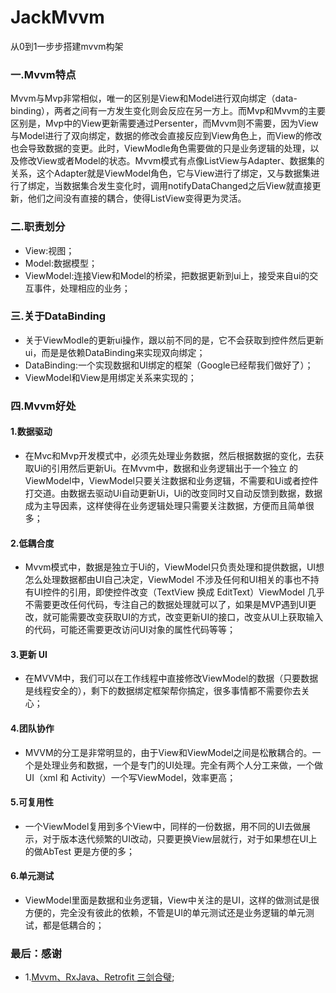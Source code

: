 # JackMvvm
从0到1一步步搭建mvvm构架

### 一.Mvvm特点
Mvvm与Mvp非常相似，唯一的区别是View和Model进行双向绑定（data-binding），两者之间有一方发生变化则会反应在另一方上。而Mvp和Mvvm的主要区别是，Mvp中的View更新需要通过Persenter，而Mvvm则不需要，因为View与Model进行了双向绑定，数据的修改会直接反应到View角色上，而View的修改也会导致数据的变更。此时，ViewModle角色需要做的只是业务逻辑的处理，以及修改View或者Model的状态。Mvvm模式有点像ListView与Adapter、数据集的关系，这个Adapter就是ViewModel角色，它与View进行了绑定，又与数据集进行了绑定，当数据集合发生变化时，调用notifyDataChanged之后View就直接更新，他们之间没有直接的耦合，使得ListView变得更为灵活。

### 二.职责划分
+ View:视图；
+ Model:数据模型；
+ ViewModel:连接View和Model的桥梁，把数据更新到ui上，接受来自ui的交互事件，处理相应的业务；

### 三.关于DataBinding
+ 关于ViewModle的更新ui操作，跟以前不同的是，它不会获取到控件然后更新ui，而是是依赖DataBinding来实现双向绑定；
+ DataBinding:一个实现数据和UI绑定的框架（Google已经帮我们做好了）；
+ ViewModel和View是用绑定关系来实现的；

### 四.Mvvm好处
#### 1.数据驱动
+ 在Mvc和Mvp开发模式中，必须先处理业务数据，然后根据数据的变化，去获取Ui的引用然后更新Ui。在Mvvm中，数据和业务逻辑出于一个独立
的ViewModel中，ViewModel只要关注数据和业务逻辑，不需要和Ui或者控件打交道。由数据去驱动Ui自动更新Ui，Ui的改变同时又自动反馈到数据，数据成为主导因素，这样使得在业务逻辑处理只需要关注数据，方便而且简单很多；

#### 2.低耦合度
+ Mvvm模式中，数据是独立于Ui的，ViewModel只负责处理和提供数据，UI想怎么处理数据都由UI自己决定，ViewModel 不涉及任何和UI相关的事也不持有UI控件的引用，即使控件改变（TextView 换成 EditText）ViewModel 几乎不需要更改任何代码，专注自己的数据处理就可以了，如果是MVP遇到UI更改，就可能需要改变获取UI的方式，改变更新UI的接口，改变从UI上获取输入的代码，可能还需要更改访问UI对象的属性代码等等；

#### 3.更新 UI
+ 在MVVM中，我们可以在工作线程中直接修改ViewModel的数据（只要数据是线程安全的），剩下的数据绑定框架帮你搞定，很多事情都不需要你去关心；

#### 4.团队协作
+ MVVM的分工是非常明显的，由于View和ViewModel之间是松散耦合的。一个是处理业务和数据，一个是专门的UI处理。完全有两个人分工来做，一个做UI（xml 和 Activity）一个写ViewModel，效率更高；

#### 5.可复用性
+ 一个ViewModel复用到多个View中，同样的一份数据，用不同的UI去做展示，对于版本迭代频繁的UI改动，只要更换View层就行，对于如果想在UI上的做AbTest 更是方便的多；

#### 6.单元测试
+ ViewModel里面是数据和业务逻辑，View中关注的是UI，这样的做测试是很方便的，完全没有彼此的依赖，不管是UI的单元测试还是业务逻辑的单元测试，都是低耦合的；

### 最后：感谢
+ 1.[Mvvm、RxJava、Retrofit 三剑合璧](https://www.jianshu.com/p/3821dadb6a3d);
